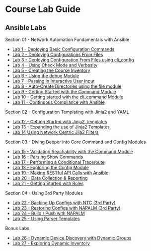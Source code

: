 # Course Lab Guide


## Ansible Labs


Section 01 - Network Automation Fundamentals with Ansible 

- [Lab 1 - Deploying Basic Configuration Commands](labs/Section_01_Network_Automation_Fundamentals_with_Ansible/Ansible_Lab_01_Deploy_Basic_Configs.md)
- [Lab 2 - Deploying Configurations From Files](labs/Section_01_Network_Automation_Fundamentals_with_Ansible/Ansible_Lab_02_Deploy_Config_Files.md)
- [Lab 3 - Deploying Configuration From Files using cli_config](labs/Section_01_Network_Automation_Fundamentals_with_Ansible/Ansible_Lab_03_CLI_Config.md)
- [Lab 4 - Using Check Mode and Verbosity](labs/Section_01_Network_Automation_Fundamentals_with_Ansible/Ansible_Lab_04_Config_Verbosity_Check.md)
- [Lab 5 - Creating the Course Inventory](labs/Section_01_Network_Automation_Fundamentals_with_Ansible/Ansible_Lab_05_Course_Inventory_File.md)
- [Lab 6 - Using the debug Module](labs/Section_01_Network_Automation_Fundamentals_with_Ansible/Ansible_Lab_06_Debug_Module.md)
- [Lab 7 - Passing in Interactive User Input](labs/Section_01_Network_Automation_Fundamentals_with_Ansible/Ansible_Lab_07_User_Input.md)
- [Lab 8 - Auto-Create Directories using the file module](labs/Section_01_Network_Automation_Fundamentals_with_Ansible/Ansible_Lab_08_Auto_Create_Directories.md)
- [Lab 9 - Getting Started with the Command Module](labs/Section_01_Network_Automation_Fundamentals_with_Ansible/Ansible_Lab_09_Core_Command_Module_01.md)
- [Lab 10 - Getting started with the cli_command Module](labs/Section_01_Network_Automation_Fundamentals_with_Ansible/Ansible_Lab_10_Cli_Command_Module.md)
- [Lab 11 - Continuous Compliance with Ansible](labs/Section_01_Network_Automation_Fundamentals_with_Ansible/Ansible_Lab_11_Core_Command_Compliance.md)

Section 02 - Configuration Templating with Jinja2 and YAML

- [Lab 12 - Getting Started with Jinja2 Templates](labs/Section_02_Configuration_Templating_with_Jinja2_and_YAML/Ansible_Lab_12_Jinja2_Config_Templates_01.md)
- [Lab 13 - Expanding the use of Jinja2 Templates](labs/Section_02_Configuration_Templating_with_Jinja2_and_YAML/Ansible_Lab_13_Jinja2_Config_Templates_02.md)
- [Lab 14 Using Network Centric Jija2 Filters](labs/Section_02_Configuration_Templating_with_Jinja2_and_YAML/Ansible_Lab_14_Using_Network_Centric_Jinja2_Filters.md)

Section 03 - Diving Deeper into Core Command and Config Modules 

- [Lab 15 - Validating Reachability with the Command Module](labs/Section_03_Diving_Deeper_into_Core_Command_and_Config_Modules/Ansible_Lab_15_Core_Command_Module_02.md)
- [Lab 16 - Parsing Show Commands](labs/Section_03_Diving_Deeper_into_Core_Command_and_Config_Modules/Ansible_Lab_16_Parsing_Show_Commands.md)
- [Lab 17 - Performing a Conditional Traceroute](labs/Section_03_Diving_Deeper_into_Core_Command_and_Config_Modules/Ansible_Lab_17_Parsing_Conditional_Traceroute.md)
- [Lab 18 - Exploring the Config Module](labs/Section_03_Diving_Deeper_into_Core_Command_and_Config_Modules/Ansible_Lab_18_Using_the_Config_Module.md)
- [Lab 19 - Making RESTful API Calls with Ansible](labs/Section_03_Diving_Deeper_into_Core_Command_and_Config_Modules/Ansible_Lab_19_Making_REST_API_Calls.md)
- [Lab 20 - Data Collection & Reporting](labs/Section_03_Diving_Deeper_into_Core_Command_and_Config_Modules/Ansible_Lab_20_Data_Collection_Reporting.md)
- [Lab 21 - Getting Started with Roles](labs/Section_03_Diving_Deeper_into_Core_Command_and_Config_Modules/Ansible_Lab_21_Creating_Ansible_Role.md)

Section 04 - Using 3rd Party Modules 

- [Lab 22 - Backing Up Configs with NTC (3rd Party)](labs/Section_04_Using_3rd_Party_Modules/Ansible_Lab_22_Backup_Configs.md)
- [Lab 23 - Restoring Configs with NAPALM (3rd Party)](labs/Section_04_Using_3rd_Party_Modules/Ansible_Lab_23_Restore_Configs.md)
- [Lab 24 - Build / Push with NAPALM ](labs/Section_04_Using_3rd_Party_Modules/Ansible_Lab_24_Build_Push.md)
- [Lab 25 - Using Parser Templates ](labs/Section_04_Using_3rd_Party_Modules/Ansible_Lab_25_Parser_Templates.md)

Bonus Labs 

- [Lab 26 - Dynamic Device Discovery with Dynamic Groups](labs/Bonus_Labs/Ansible_Lab_26_Device_Discovery_Dynamic_Groups.md)
- [Lab 27 - Exploring Dynamic Inventory](labs/Bonus_Labs/Ansible_Lab_27_Dynamic_Inventory.md)